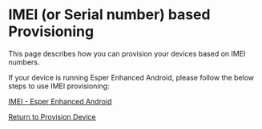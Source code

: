 # IMEI (or Serial number) based Provisioning

This page describes how you can provision your devices based on IMEI numbers.

If your device is running Esper Enhanced Android, please follow the below steps to use IMEI provisioning:

[IMEI - Esper Enhanced Android](esper-enhanced-android-os/index.md)

<!-- If your device is running Android, please follow the below steps to use IMEI provisioning:

[IMEI - Android](general-android-users/index.md) 
-->

[Return to Provision Device](../index.md)
